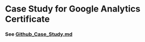 # Case Study for Google Analytics Certificate

### See [Github_Case_Study.md](Github_Case_Study.md)
